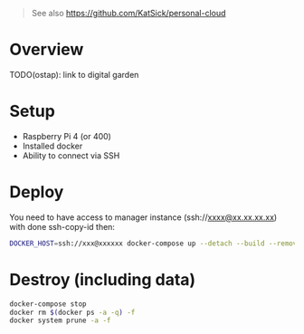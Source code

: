 > See also https://github.com/KatSick/personal-cloud

# Overview

TODO(ostap): link to digital garden

# Setup

- Raspberry Pi 4 (or 400)
- Installed docker
- Ability to connect via SSH

# Deploy

You need to have access to manager instance (ssh://xxxx@xx.xx.xx.xx) with done ssh-copy-id then:

```bash
DOCKER_HOST=ssh://xxx@xxxxxx docker-compose up --detach --build --remove-orphans
```

# Destroy (including data)

```bash
docker-compose stop
docker rm $(docker ps -a -q) -f
docker system prune -a -f
```
